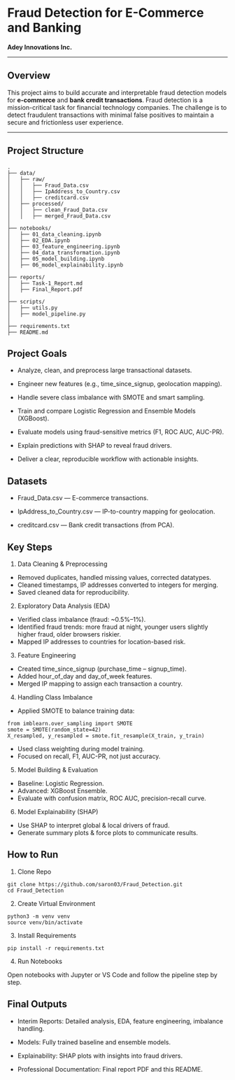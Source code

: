 # Fraud Detection for E-Commerce and Banking  
**Adey Innovations Inc.**

---

## Overview

This project aims to build accurate and interpretable fraud detection models for **e-commerce** and **bank credit transactions**. Fraud detection is a mission-critical task for financial technology companies. The challenge is to detect fraudulent transactions with minimal false positives to maintain a secure and frictionless user experience.

---

## Project Structure

```plaintext
.
├── data/
│   ├── raw/
│   │   ├── Fraud_Data.csv
│   │   ├── IpAddress_to_Country.csv
│   │   ├── creditcard.csv
│   ├── processed/
│   │   ├── clean_Fraud_Data.csv
│   │   ├── merged_Fraud_Data.csv
│
├── notebooks/
│   ├── 01_data_cleaning.ipynb
│   ├── 02_EDA.ipynb
│   ├── 03_feature_engineering.ipynb
│   ├── 04_data_transformation.ipynb
│   ├── 05_model_building.ipynb
│   ├── 06_model_explainability.ipynb
│
├── reports/
│   ├── Task-1_Report.md
│   ├── Final_Report.pdf
│
├── scripts/
│   ├── utils.py
│   ├── model_pipeline.py
│
├── requirements.txt
├── README.md

```

## Project Goals

- Analyze, clean, and preprocess large transactional datasets.

- Engineer new features (e.g., time_since_signup, geolocation mapping).

- Handle severe class imbalance with SMOTE and smart sampling.

- Train and compare Logistic Regression and Ensemble Models (XGBoost).

- Evaluate models using fraud-sensitive metrics (F1, ROC AUC, AUC-PR).

- Explain predictions with SHAP to reveal fraud drivers.

- Deliver a clear, reproducible workflow with actionable insights.

## Datasets

- Fraud_Data.csv — E-commerce transactions.

- IpAddress_to_Country.csv — IP-to-country mapping for geolocation.

- creditcard.csv — Bank credit transactions (from PCA).

## Key Steps

1. Data Cleaning & Preprocessing

- Removed duplicates, handled missing values, corrected datatypes.
- Cleaned timestamps, IP addresses converted to integers for merging.
- Saved cleaned data for reproducibility.

2. Exploratory Data Analysis (EDA)

- Verified class imbalance (fraud: ~0.5%–1%).
- Identified fraud trends: more fraud at night, younger users slightly higher fraud, older browsers riskier.
- Mapped IP addresses to countries for location-based risk.

3. Feature Engineering

- Created time_since_signup (purchase_time – signup_time).
- Added hour_of_day and day_of_week features.
- Merged IP mapping to assign each transaction a country.

4. Handling Class Imbalance

- Applied SMOTE to balance training data:
```
from imblearn.over_sampling import SMOTE
smote = SMOTE(random_state=42)
X_resampled, y_resampled = smote.fit_resample(X_train, y_train)
```
- Used class weighting during model training.
- Focused on recall, F1, AUC-PR, not just accuracy.

5. Model Building & Evaluation

- Baseline: Logistic Regression.
- Advanced: XGBoost Ensemble.
- Evaluate with confusion matrix, ROC AUC, precision-recall curve.

6. Model Explainability (SHAP)

- Use SHAP to interpret global & local drivers of fraud.
- Generate summary plots & force plots to communicate results.

## How to Run

1. Clone Repo

```
git clone https://github.com/saron03/Fraud_Detection.git  
cd Fraud_Detection
```

2. Create Virtual Environment

```
python3 -m venv venv  
source venv/bin/activate
```

3. Install Requirements

```
pip install -r requirements.txt
```

4. Run Notebooks

Open notebooks with Jupyter or VS Code and follow the pipeline step by step.

## Final Outputs

- Interim Reports: Detailed analysis, EDA, feature engineering, imbalance handling.

- Models: Fully trained baseline and ensemble models.

- Explainability: SHAP plots with insights into fraud drivers.

- Professional Documentation: Final report PDF and this README.